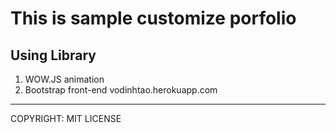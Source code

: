 # This is sample customize porfolio
## Using Library
1. WOW.JS animation
2. Bootstrap front-end
vodinhtao.herokuapp.com
---------------------------------  


COPYRIGHT: MIT LICENSE
